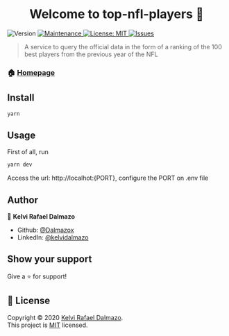<h1 align="center">Welcome to top-nfl-players 👋</h1>
<p>
  <img alt="Version" src="https://img.shields.io/github/package-json/v/dalmazox/top-nfl-players" />
  <a href="https://github.com/Dalmazox/top-nfl-players/graphs/commit-activity" target="_blank">
    <img alt="Maintenance" src="https://img.shields.io/badge/Maintained%3F-yes-green.svg" />
  </a>
  <a href="https://github.com/Dalmazox/top-nfl-players/blob/master/LICENSE" target="_blank">
    <img alt="License: MIT" src="https://img.shields.io/github/license/dalmazox/top-nfl-players" />
  </a>
  <a href="https://github.com/Dalmazox/top-nfl-players/issues" target="_blank">
    <img alt="Issues" src="https://img.shields.io/github/issues/dalmazox/top-nfl-players" />
  </a>
</p>

> A service to query the official data in the form of a ranking of the 100 best players from the previous year of the NFL

### 🏠 [Homepage](https://github.com/Dalmazox/top-nfl-players)

## Install

```sh
yarn
```

## Usage

First of all, run

```sh
yarn dev
```

Access the url: http://localhot:{PORT}, configure the PORT on .env file

## Author

👤 **Kelvi Rafael Dalmazo**

- Github: [@Dalmazox](https://github.com/Dalmazox)
- LinkedIn: [@kelvidalmazo](https://linkedin.com/in/kelvidalmazo)

## Show your support

Give a ⭐️ for support!

## 📝 License

Copyright © 2020 [Kelvi Rafael Dalmazo](https://github.com/Dalmazox).<br />
This project is [MIT](https://github.com/Dalmazox/top-nfl-players/blob/master/LICENSE) licensed.
